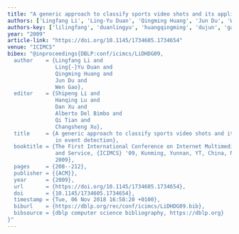 ```yaml
---
title: "A generic approach to classify sports video shots and its application in event detection"
authors: ['Lingfang Li', 'Ling-Yu Duan', 'Qingming Huang', 'Jun Du', 'Wen Gao 0001']
authors-key: ['lilingfang', 'duanlingyu', 'huangqingming', 'dujun', 'gaowen']
year: "2009"
article-link: "https://doi.org/10.1145/1734605.1734654"
venue: "ICIMCS"
bibex: "@inproceedings{DBLP:conf/icimcs/LiDHDG09,
  author    = {Lingfang Li and
               Ling{-}Yu Duan and
               Qingming Huang and
               Jun Du and
               Wen Gao},
  editor    = {Shipeng Li and
               Hanqing Lu and
               Dan Xu and
               Alberto Del Bimbo and
               Qi Tian and
               Changsheng Xu},
  title     = {A generic approach to classify sports video shots and its application
               in event detection},
  booktitle = {The First International Conference on Internet Multimedia Computing
               and Service, {ICIMCS} '09, Kunming, Yunnan, YT, China, November 23-25,
               2009},
  pages     = {208--212},
  publisher = {{ACM}},
  year      = {2009},
  url       = {https://doi.org/10.1145/1734605.1734654},
  doi       = {10.1145/1734605.1734654},
  timestamp = {Tue, 06 Nov 2018 16:58:20 +0100},
  biburl    = {https://dblp.org/rec/conf/icimcs/LiDHDG09.bib},
  bibsource = {dblp computer science bibliography, https://dblp.org}
}"
---
```

